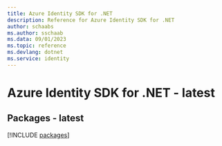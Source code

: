 ```yaml
---
title: Azure Identity SDK for .NET
description: Reference for Azure Identity SDK for .NET
author: schaabs
ms.author: sschaab
ms.data: 09/01/2023
ms.topic: reference
ms.devlang: dotnet
ms.service: identity
---
```

# Azure Identity SDK for .NET - latest
## Packages - latest
[!INCLUDE [packages](identity-index.md)]